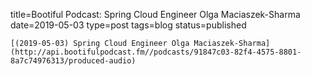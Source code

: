 
title=Bootiful Podcast: Spring Cloud Engineer Olga Maciaszek-Sharma
date=2019-05-03
type=post
tags=blog
status=published
~~~~~~
[(2019-05-03) Spring Cloud Engineer Olga Maciaszek-Sharma](http://api.bootifulpodcast.fm//podcasts/91847c03-82f4-4575-8801-8a7c74976313/produced-audio) 
            